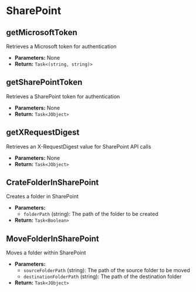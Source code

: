 

# SharePoint
## getMicrosoftToken
Retrieves a Microsoft token for authentication
- **Parameters:** None
- **Return:** `Task<(string, string)>`

## getSharePointToken
Retrieves a SharePoint token for authentication
- **Parameters:** None
- **Return:** `Task<JObject>`

## getXRequestDigest
Retrieves an X-RequestDigest value for SharePoint API calls
- **Parameters:** None
- **Return:** `Task<JObject>`

## CrateFolderInSharePoint
Creates a folder in SharePoint
- **Parameters:**
   - `folderPath` (string): The path of the folder to be created
- **Return:** `Task<Boolean>`

## MoveFolderInSharePoint
Moves a folder within SharePoint
- **Parameters:**
   - `sourceFolderPath` (string): The path of the source folder to be moved
   - `destinationFolderPath` (string): The path of the destination folder
- **Return:** `Task<JObject>`
